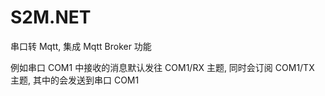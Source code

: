 # S2M.NET

串口转 Mqtt, 集成 Mqtt Broker 功能

例如串口 COM1 中接收的消息默认发往 COM1/RX 主题, 同时会订阅 COM1/TX 主题, 其中的会发送到串口 COM1
